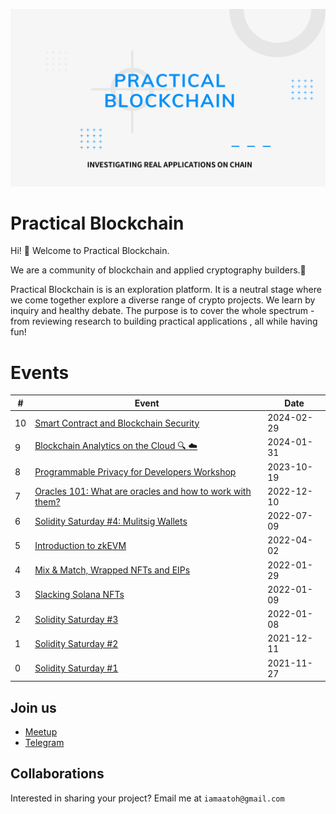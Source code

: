 ![Practical Blockchain Banner](/assets/banner.png)

# Practical Blockchain

Hi! 👋 Welcome to Practical Blockchain.

We are a community of blockchain and applied cryptography builders.👷

Practical Blockchain is is an exploration platform. It is a neutral stage where we come together explore a diverse range of crypto projects. We learn by inquiry and healthy debate. The purpose is to cover the whole spectrum - from reviewing research to building practical applications , all while having fun!

# Events

| #   | Event                                                                                                                     | Date       |
| --- | ------------------------------------------------------------------------------------------------------------------------- | ---------- |
| 10  | [Smart Contract and Blockchain Security](/2024/blockchain-security/)                                                      | 2024-02-29 |
| 9   | [Blockchain Analytics on the Cloud 🔍 ☁️](/2024/blockchain-analytics/)                                                    | 2024-01-31 |
| 8   | [Programmable Privacy for Developers Workshop](https://www.meetup.com/practical-blockchain/events/296418982/)             | 2023-10-19 |
| 7   | [Oracles 101: What are oracles and how to work with them?](https://www.meetup.com/practical-blockchain/events/289962866/) | 2022-12-10 |
| 6   | [Solidity Saturday #4: Mulitsig Wallets](https://www.meetup.com/practical-blockchain/events/286734006/)                   | 2022-07-09 |
| 5   | [Introduction to zkEVM](https://www.meetup.com/practical-blockchain/events/284966322/)                                    | 2022-04-02 |
| 4   | [Mix & Match, Wrapped NFTs and EIPs](https://www.meetup.com/practical-blockchain/events/283520325/)                       | 2022-01-29 |
| 3   | [Slacking Solana NFTs](https://www.meetup.com/practical-blockchain/events/283006224/)                                     | 2022-01-09 |
| 2   | [Solidity Saturday #3](https://www.meetup.com/practical-blockchain/events/283005417/)                                     | 2022-01-08 |
| 1   | [Solidity Saturday #2](https://www.meetup.com/practical-blockchain/events/282521052/)                                     | 2021-12-11 |
| 0   | [Solidity Saturday #1](https://www.meetup.com/practical-blockchain/events/282163424/)                                     | 2021-11-27 |

## Join us

- [Meetup](https://www.meetup.com/practical-blockchain/)
- [Telegram](https://t.me/+ekVZbpgv-gphNTE1)

## Collaborations

Interested in sharing your project? Email me at `iamaatoh@gmail.com`
